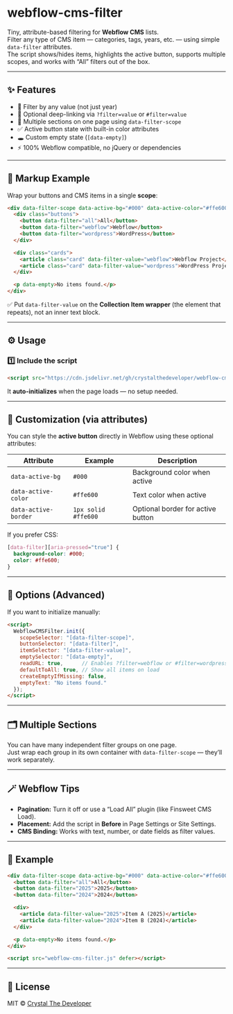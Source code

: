 # webflow-cms-filter

Tiny, attribute-based filtering for **Webflow CMS** lists.  
Filter any type of CMS item — categories, tags, years, etc. — using simple `data-filter` attributes.  
The script shows/hides items, highlights the active button, supports multiple scopes, and works with “All” filters out of the box.

---

## ✨ Features
- 🔘 Filter by any value (not just year)
- 🧭 Optional deep-linking via `?filter=value` or `#filter=value`
- 🧩 Multiple sections on one page using `data-filter-scope`
- ✅ Active button state with built-in color attributes
- 🕳️ Custom empty state (`[data-empty]`)
- ⚡ 100% Webflow compatible, no jQuery or dependencies

---

## 🧱 Markup Example

Wrap your buttons and CMS items in a single **scope**:

```html
<div data-filter-scope data-active-bg="#000" data-active-color="#ffe600">
  <div class="buttons">
    <button data-filter="all">All</button>
    <button data-filter="webflow">Webflow</button>
    <button data-filter="wordpress">WordPress</button>
  </div>

  <div class="cards">
    <article class="card" data-filter-value="webflow">Webflow Project</article>
    <article class="card" data-filter-value="wordpress">WordPress Project</article>
  </div>

  <p data-empty>No items found.</p>
</div>
```

✅ Put `data-filter-value` on the **Collection Item wrapper** (the element that repeats), not an inner text block.

---

## ⚙️ Usage

### 1️⃣ Include the script
```html
<script src="https://cdn.jsdelivr.net/gh/crystalthedeveloper/webflow-cms-filter@v1.0.0/webflow-cms-filter.js" defer></script>
```
It **auto-initializes** when the page loads — no setup needed.

---

## 🎨 Customization (via attributes)
You can style the **active button** directly in Webflow using these optional attributes:

| Attribute | Example | Description |
|------------|----------|-------------|
| `data-active-bg` | `#000` | Background color when active |
| `data-active-color` | `#ffe600` | Text color when active |
| `data-active-border` | `1px solid #ffe600` | Optional border for active button |

If you prefer CSS:
```css
[data-filter][aria-pressed="true"] {
  background-color: #000;
  color: #ffe600;
}
```

---

## 🧩 Options (Advanced)
If you want to initialize manually:

```html
<script>
  WebflowCMSFilter.init({
    scopeSelector: "[data-filter-scope]",
    buttonSelector: "[data-filter]",
    itemSelector: "[data-filter-value]",
    emptySelector: "[data-empty]",
    readURL: true,      // Enables ?filter=webflow or #filter=wordpress
    defaultToAll: true, // Show all items on load
    createEmptyIfMissing: false,
    emptyText: "No items found."
  });
</script>
```

---

## 🗂️ Multiple Sections

You can have many independent filter groups on one page.  
Just wrap each group in its own container with `data-filter-scope` — they’ll work separately.

---

## 🪄 Webflow Tips

- **Pagination:** Turn it off or use a “Load All” plugin (like Finsweet CMS Load).  
- **Placement:** Add the script in **Before </body>** in Page Settings or Site Settings.  
- **CMS Binding:** Works with text, number, or date fields as filter values.

---

## 🧩 Example

```html
<div data-filter-scope data-active-bg="#000" data-active-color="#ffe600">
  <button data-filter="all">All</button>
  <button data-filter="2025">2025</button>
  <button data-filter="2024">2024</button>

  <div>
    <article data-filter-value="2025">Item A (2025)</article>
    <article data-filter-value="2024">Item B (2024)</article>
  </div>

  <p data-empty>No items found.</p>
</div>

<script src="webflow-cms-filter.js" defer></script>
```

---

## 📜 License
MIT © [Crystal The Developer](https://www.crystalthedeveloper.ca)

